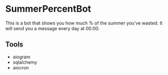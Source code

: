 # SummerPercentBot
This is a bot that shows you how much % of the summer you've wasted. It will send you a message every day at 00:00.
## Tools
- aiogram
- sqlalchemy
- aiocron
